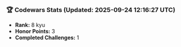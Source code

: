 ### 🏆 Codewars Stats (Updated: 2025-09-24 12:16:27 UTC)

- **Rank:** 8 kyu
- **Honor Points:** 3
- **Completed Challenges:** 1
